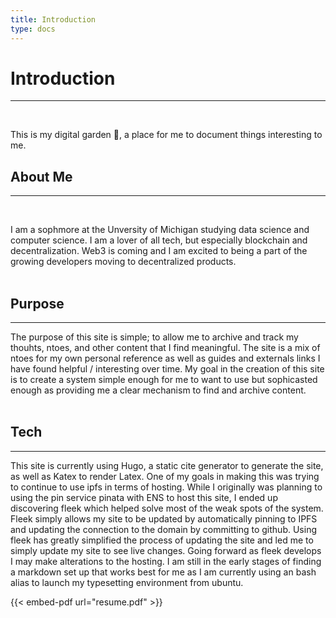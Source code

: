```yaml
---
title: Introduction
type: docs
---
```


# Introduction
***
</br>

This is my digital garden :deciduous_tree:, a place for me to document things interesting to me. 


## About Me
***
</br>

I am a sophmore at the Unversity of Michigan studying data science and computer science. I am a lover of all tech, but especially blockchain and decentralization. Web3 is coming and I am excited to being a part of the growing developers moving to decentralized products.   
</br>

## Purpose
***
The purpose of this site is simple; to allow me to archive and track my thouhts, ntoes, and other content that I find meaningful. The site is a mix of ntoes for my own personal reference as well as guides and externals links I have found helpful / interesting over time.  My goal in the creation of this site is to create a system simple enough for me to want to use but sophicasted enough as providing me a clear mechanism to find and archive content.  
</br>

## Tech
***
This site is currently using Hugo, a static cite generator to generate the site, as well as Katex to render Latex. One of my goals in making this was trying to continue to use ipfs in terms of hosting. While I originally was planning to using the pin service pinata with ENS to host this site, I ended up discovering fleek which helped solve most of the weak spots of the system. Fleek simply allows my site to be updated by automatically pinning to IPFS and updating the connection to the domain by committing to github. Using fleek has greatly simplified the process of updating the site and led me to simply update my site to see live changes.  Going forward as fleek develops I may make alterations to the hosting. I am still in the early stages of finding a markdown set up that works best for me as I am currently using an bash alias to launch my typesetting environment from ubuntu.   

{{< embed-pdf url="resume.pdf" >}}


